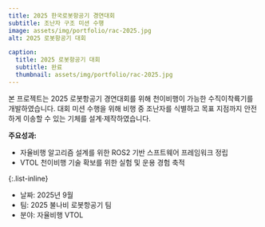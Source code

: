 ```yaml
---
title: 2025 한국로봇항공기 경연대회
subtitle: 조난자 구조 미션 수행
image: assets/img/portfolio/rac-2025.jpg
alt: 2025 로봇항공기 대회

caption:
  title: 2025 로봇항공기 대회
  subtitle: 완료
  thumbnail: assets/img/portfolio/rac-2025.jpg
---
```

본 프로젝트는 2025 로봇항공기 경연대회를 위해 천이비행이 가능한 수직이착륙기를 개발하였습니다. 대회 미션 수행을 위해 비행 중 조난자를 식별하고 목표 지점까지 안전하게 이송할 수 있는 기체를 설계·제작하였습니다.

**주요성과:**
- 자율비행 알고리즘 설계를 위한 ROS2 기반 스프트웨어 프레임워크 정립
- VTOL 천이비행 기술 확보를 위한 실험 및 운용 경험 축적

{:.list-inline}
- 날짜: 2025년 9월
- 팀: 2025 불나비 로봇항공기 팀
- 분야: 자율비행 VTOL


